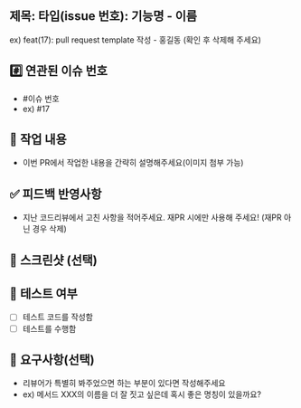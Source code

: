 ## 제목: 타입(issue 번호): 기능명 - 이름
ex) feat(17): pull request template 작성 - 홍길동
(확인 후 삭제해 주세요)

## #️⃣ 연관된 이슈 번호
- #이슈 번호
- ex) #17

## 📝 작업 내용
- 이번 PR에서 작업한 내용을 간략히 설명해주세요(이미지 첨부 가능)

## ✅ 피드백 반영사항
- 지난 코드리뷰에서 고친 사항을 적어주세요. 재PR 시에만 사용해 주세요! (재PR 아닌 경우 삭제)

## 📸 스크린샷 (선택)

## 🧪 테스트 여부
- [ ] 테스트 코드를 작성함
- [ ] 테스트를 수행함

## 💬 요구사항(선택)
- 리뷰어가 특별히 봐주었으면 하는 부분이 있다면 작성해주세요
- ex) 메서드 XXX의 이름을 더 잘 짓고 싶은데 혹시 좋은 명칭이 있을까요?